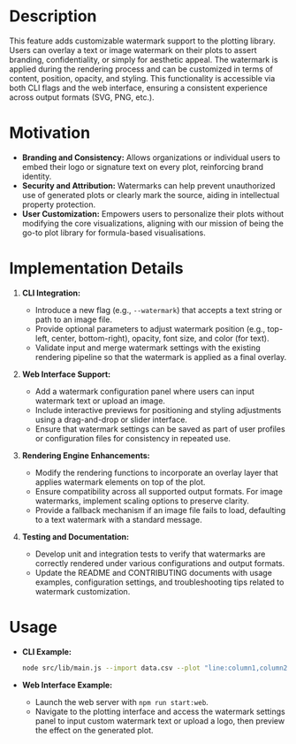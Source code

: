 # Description
This feature adds customizable watermark support to the plotting library. Users can overlay a text or image watermark on their plots to assert branding, confidentiality, or simply for aesthetic appeal. The watermark is applied during the rendering process and can be customized in terms of content, position, opacity, and styling. This functionality is accessible via both CLI flags and the web interface, ensuring a consistent experience across output formats (SVG, PNG, etc.).

# Motivation
- **Branding and Consistency:** Allows organizations or individual users to embed their logo or signature text on every plot, reinforcing brand identity.
- **Security and Attribution:** Watermarks can help prevent unauthorized use of generated plots or clearly mark the source, aiding in intellectual property protection.
- **User Customization:** Empowers users to personalize their plots without modifying the core visualizations, aligning with our mission of being the go-to plot library for formula-based visualisations.

# Implementation Details
1. **CLI Integration:**
   - Introduce a new flag (e.g., `--watermark`) that accepts a text string or path to an image file.
   - Provide optional parameters to adjust watermark position (e.g., top-left, center, bottom-right), opacity, font size, and color (for text).
   - Validate input and merge watermark settings with the existing rendering pipeline so that the watermark is applied as a final overlay.

2. **Web Interface Support:**
   - Add a watermark configuration panel where users can input watermark text or upload an image.
   - Include interactive previews for positioning and styling adjustments using a drag-and-drop or slider interface.
   - Ensure that watermark settings can be saved as part of user profiles or configuration files for consistency in repeated use.

3. **Rendering Engine Enhancements:**
   - Modify the rendering functions to incorporate an overlay layer that applies watermark elements on top of the plot.
   - Ensure compatibility across all supported output formats. For image watermarks, implement scaling options to preserve clarity.
   - Provide a fallback mechanism if an image file fails to load, defaulting to a text watermark with a standard message.

4. **Testing and Documentation:**
   - Develop unit and integration tests to verify that watermarks are correctly rendered under various configurations and output formats.
   - Update the README and CONTRIBUTING documents with usage examples, configuration settings, and troubleshooting tips related to watermark customization.

# Usage
- **CLI Example:**
  ```bash
  node src/lib/main.js --import data.csv --plot "line:column1,column2,-10,10,1" --watermark "Confidential" --watermark-position bottom-right --watermark-opacity 0.3
  ```

- **Web Interface Example:**
   - Launch the web server with `npm run start:web`.
   - Navigate to the plotting interface and access the watermark settings panel to input custom watermark text or upload a logo, then preview the effect on the generated plot.

